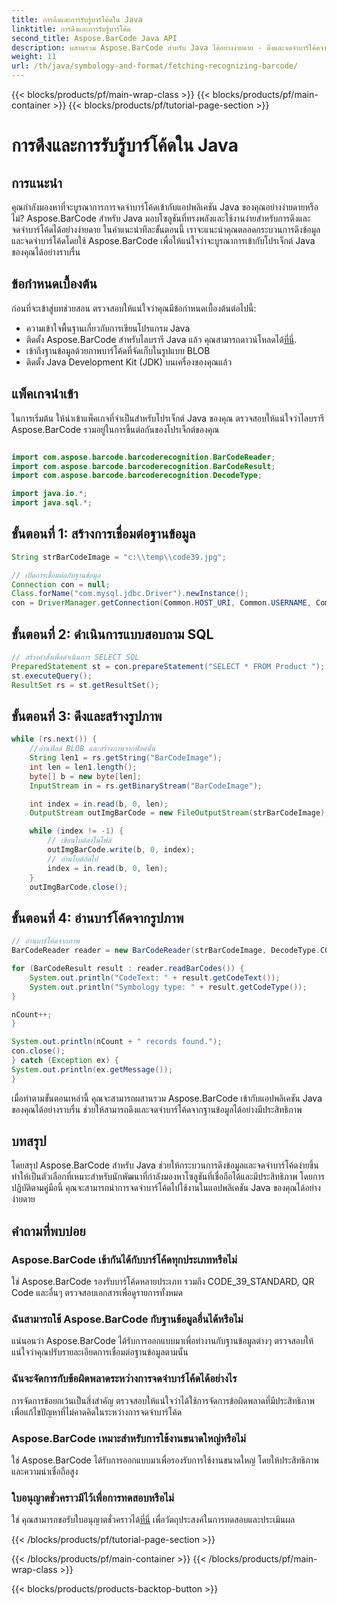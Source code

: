 ```yaml
---
title: การดึงและการรับรู้บาร์โค้ดใน Java
linktitle: การดึงและการรับรู้บาร์โค้ด
second_title: Aspose.BarCode Java API
description: ผสานรวม Aspose.BarCode สำหรับ Java ได้อย่างง่ายดาย - ดึงและจดจำบาร์โค้ดจากฐานข้อมูล ดาวน์โหลดตอนนี้เพื่อรับประสบการณ์การรวมบาร์โค้ดที่ราบรื่น
weight: 11
url: /th/java/symbology-and-format/fetching-recognizing-barcode/
---
```


{{< blocks/products/pf/main-wrap-class >}}
{{< blocks/products/pf/main-container >}}
{{< blocks/products/pf/tutorial-page-section >}}

# การดึงและการรับรู้บาร์โค้ดใน Java


## การแนะนำ

คุณกำลังมองหาที่จะบูรณาการการจดจำบาร์โค้ดเข้ากับแอปพลิเคชัน Java ของคุณอย่างง่ายดายหรือไม่? Aspose.BarCode สำหรับ Java มอบโซลูชันที่ทรงพลังและใช้งานง่ายสำหรับการดึงและจดจำบาร์โค้ดได้อย่างง่ายดาย ในคำแนะนำทีละขั้นตอนนี้ เราจะแนะนำคุณตลอดกระบวนการดึงข้อมูลและจดจำบาร์โค้ดโดยใช้ Aspose.BarCode เพื่อให้แน่ใจว่าจะบูรณาการเข้ากับโปรเจ็กต์ Java ของคุณได้อย่างราบรื่น

## ข้อกำหนดเบื้องต้น

ก่อนที่จะเข้าสู่บทช่วยสอน ตรวจสอบให้แน่ใจว่าคุณมีข้อกำหนดเบื้องต้นต่อไปนี้:

- ความเข้าใจพื้นฐานเกี่ยวกับการเขียนโปรแกรม Java
-  ติดตั้ง Aspose.BarCode สำหรับไลบรารี Java แล้ว คุณสามารถดาวน์โหลดได้[ที่นี่](https://releases.aspose.com/barcode/java/).
- เข้าถึงฐานข้อมูลด้วยภาพบาร์โค้ดที่จัดเก็บในรูปแบบ BLOB
- ติดตั้ง Java Development Kit (JDK) บนเครื่องของคุณแล้ว

## แพ็คเกจนำเข้า

ในการเริ่มต้น ให้นำเข้าแพ็คเกจที่จำเป็นสำหรับโปรเจ็กต์ Java ของคุณ ตรวจสอบให้แน่ใจว่าไลบรารี Aspose.BarCode รวมอยู่ในการขึ้นต่อกันของโปรเจ็กต์ของคุณ

```java

import com.aspose.barcode.barcoderecognition.BarCodeReader;
import com.aspose.barcode.barcoderecognition.BarCodeResult;
import com.aspose.barcode.barcoderecognition.DecodeType;

import java.io.*;
import java.sql.*;
```

## ขั้นตอนที่ 1: สร้างการเชื่อมต่อฐานข้อมูล

```java
String strBarCodeImage = "c:\\temp\\code39.jpg";

// เปิดการเชื่อมต่อกับฐานข้อมูล
Connection con = null;
Class.forName("com.mysql.jdbc.Driver").newInstance();
con = DriverManager.getConnection(Common.HOST_URI, Common.USERNAME, Common.PASSWORD);
```

## ขั้นตอนที่ 2: ดำเนินการแบบสอบถาม SQL

```java
// สร้างคำสั่งเพื่อดำเนินการ SELECT SQL
PreparedStatement st = con.prepareStatement("SELECT * FROM Product ");
st.executeQuery();
ResultSet rs = st.getResultSet();
```

## ขั้นตอนที่ 3: ดึงและสร้างรูปภาพ

```java
while (rs.next()) {
    //อ่านฟิลด์ BLOB และสร้างภาพจากฟิลด์นั้น
    String len1 = rs.getString("BarCodeImage");
    int len = len1.length();
    byte[] b = new byte[len];
    InputStream in = rs.getBinaryStream("BarCodeImage");

    int index = in.read(b, 0, len);
    OutputStream outImgBarCode = new FileOutputStream(strBarCodeImage);

    while (index != -1) {
        // เขียนไบต์ลงในไฟล์
        outImgBarCode.write(b, 0, index);
        // อ่านไบต์ถัดไป
        index = in.read(b, 0, len);
    }
    outImgBarCode.close();
```

## ขั้นตอนที่ 4: อ่านบาร์โค้ดจากรูปภาพ

```java
// อ่านบาร์โค้ดจากภาพ
BarCodeReader reader = new BarCodeReader(strBarCodeImage, DecodeType.CODE_39_STANDARD);

for (BarCodeResult result : reader.readBarCodes()) {
    System.out.println("CodeText: " + result.getCodeText());
    System.out.println("Symbology type: " + result.getCodeType());
}

nCount++;
}

System.out.println(nCount + " records found.");
con.close();
} catch (Exception ex) {
System.out.println(ex.getMessage());
}
```

เมื่อทำตามขั้นตอนเหล่านี้ คุณจะสามารถผสานรวม Aspose.BarCode เข้ากับแอปพลิเคชัน Java ของคุณได้อย่างราบรื่น ช่วยให้สามารถดึงและจดจำบาร์โค้ดจากฐานข้อมูลได้อย่างมีประสิทธิภาพ

## บทสรุป

โดยสรุป Aspose.BarCode สำหรับ Java ช่วยให้กระบวนการดึงข้อมูลและจดจำบาร์โค้ดง่ายขึ้น ทำให้เป็นตัวเลือกที่เหมาะสำหรับนักพัฒนาที่กำลังมองหาโซลูชันที่เชื่อถือได้และมีประสิทธิภาพ โดยการปฏิบัติตามคู่มือนี้ คุณจะสามารถนำการจดจำบาร์โค้ดไปใช้งานในแอปพลิเคชัน Java ของคุณได้อย่างง่ายดาย

## คำถามที่พบบ่อย

### Aspose.BarCode เข้ากันได้กับบาร์โค้ดทุกประเภทหรือไม่
ใช่ Aspose.BarCode รองรับบาร์โค้ดหลายประเภท รวมถึง CODE_39_STANDARD, QR Code และอื่นๆ ตรวจสอบเอกสารเพื่อดูรายการทั้งหมด

### ฉันสามารถใช้ Aspose.BarCode กับฐานข้อมูลอื่นได้หรือไม่
แน่นอนว่า Aspose.BarCode ได้รับการออกแบบมาเพื่อทำงานกับฐานข้อมูลต่างๆ ตรวจสอบให้แน่ใจว่าคุณปรับรายละเอียดการเชื่อมต่อฐานข้อมูลตามนั้น

### ฉันจะจัดการกับข้อผิดพลาดระหว่างการจดจำบาร์โค้ดได้อย่างไร
การจัดการข้อยกเว้นเป็นสิ่งสำคัญ ตรวจสอบให้แน่ใจว่าได้ใช้การจัดการข้อผิดพลาดที่มีประสิทธิภาพเพื่อแก้ไขปัญหาที่ไม่คาดคิดในระหว่างการจดจำบาร์โค้ด

### Aspose.BarCode เหมาะสำหรับการใช้งานขนาดใหญ่หรือไม่
ใช่ Aspose.BarCode ได้รับการออกแบบมาเพื่อรองรับการใช้งานขนาดใหญ่ โดยให้ประสิทธิภาพและความน่าเชื่อถือสูง

### ใบอนุญาตชั่วคราวมีไว้เพื่อการทดสอบหรือไม่
 ใช่ คุณสามารถขอรับใบอนุญาตชั่วคราวได้[ที่นี่](https://purchase.aspose.com/temporary-license/) เพื่อวัตถุประสงค์ในการทดสอบและประเมินผล

{{< /blocks/products/pf/tutorial-page-section >}}

{{< /blocks/products/pf/main-container >}}
{{< /blocks/products/pf/main-wrap-class >}}

{{< blocks/products/products-backtop-button >}}
